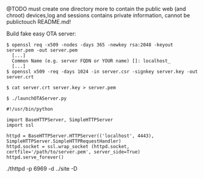 @TODO must create one directory more to contain the public web (and chroot) devices,log and sessions contains private information, cannot be publictouch README.md!

 Build fake easy OTA server:

```
$ openssl req -x509 -nodes -days 365 -newkey rsa:2048 -keyout server.pem -out server.pem
  [...]
  Common Name (e.g. server FQDN or YOUR name) []: localhost_
  [...]
$ openssl x509 -req -days 1024 -in server.csr -signkey server.key -out server.crt

$ cat server.crt server.key > server.pem

$ ./launchOTAServer.py 

```

```
#!/usr/bin/python

import BaseHTTPServer, SimpleHTTPServer
import ssl

httpd = BaseHTTPServer.HTTPServer(('localhost', 4443), SimpleHTTPServer.SimpleHTTPRequestHandler)
httpd.socket = ssl.wrap_socket (httpd.socket, certfile='/path/to/server.pem', server_side=True)
httpd.serve_forever()
```


./thttpd -p 6969 -d ../site -D